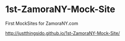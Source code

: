 # 1st-ZamoraNY-Mock-Site
First MockSites for ZamoraNY.com

http://justthingsido.github.io/1st-ZamoraNY-Mock-Site/
